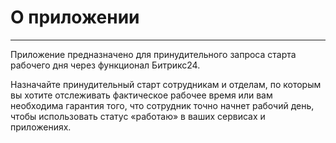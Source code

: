 # О приложении

***

Приложение предназначено для принудительного запроса старта рабочего дня через функционал Битрикс24.

Назначайте принудительный старт сотрудникам и отделам, по которым вы хотите отслеживать фактическое рабочее время или вам необходима гарантия того, что сотрудник точно начнет рабочий день, чтобы использовать статус «работаю» в ваших сервисах и приложениях.

